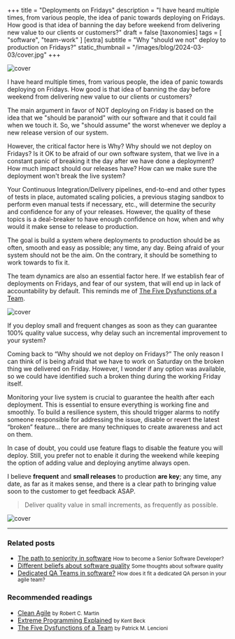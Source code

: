 +++
title = "Deployments on Fridays"
description = "I have heard multiple times, from various people, the idea of panic towards deploying on Fridays. How good is that idea of banning the day before weekend from delivering new value to our clients or customers?"
draft = false
[taxonomies]
tags = [ "software", "team-work" ]
[extra]
subtitle = "Why \"should we not\" deploy to production on Fridays?"
static_thumbnail = "/images/blog/2024-03-03/cover.jpg"
+++

![cover](/images/blog/2024-03-03/cover.jpg)

I have heard multiple times, from various people, the idea of panic towards deploying on Fridays. How good is that idea of banning the day before weekend from delivering new value to our clients or customers?

<!-- more -->

The main argument in favor of NOT deploying on Friday is based on the idea that we "should be paranoid" with our software and that it could fail when we touch it. So, we "should assume" the worst whenever we deploy a new release version of our system.

However, the critical factor here is Why? Why should we not deploy on Fridays? Is it OK to be afraid of our own software system, that we live in a constant panic of breaking it the day after we have done a deployment? How much impact should our releases have? How can we make sure the deployment won't break the live system?

Your Continuous Integration/Delivery pipelines, end-to-end and other types of tests in place, automated scaling policies, a previous staging sandbox to perform even manual tests if necessary, etc., will determine the security and confidence for any of your releases. However, the quality of these topics is a deal-breaker to have enough confidence on how, when and why would it make sense to release to production.

The goal is build a system where deployments to production should be as often, smooth and easy as possible; any time, any day. Being afraid of your system should not be the aim. On the contrary, it should be something to work towards to fix it.

The team dynamics are also an essential factor here. If we establish fear of deployments on Fridays, and fear of our system, that will end up in lack of accountability by default. This reminds me of [The Five Dysfunctions of a Team](/readings/the-five-dysfunctions-of-a-team/).

![cover](/images/blog/2024-03-03/middle.jpg)

If you deploy small and frequent changes as soon as they can guarantee 100% quality value success, why delay such an incremental improvement to your system?

Coming back to “Why should we not deploy on Fridays?” The only reason I can think of is being afraid that we have to work on Saturday on the broken thing we delivered on Friday. However, I wonder if any option was available, so we could have identified such a broken thing during the working Friday itself.

Monitoring your live system is crucial to guarantee the health after each deployment. This is essential to ensure everything is working fine and smoothly. To build a resilience system, this should trigger alarms to notify someone responsible for addressing the issue, disable or revert the latest “broken” feature… there are many techniques to create awareness and act on them.

In case of doubt, you could use feature flags to disable the feature you will deploy. Still, you prefer not to enable it during the weekend while keeping the option of adding value and deploying anytime always open. 

I believe **frequent** and **small releases** to production **are key**; any time, any date, as far as it makes sense, and there is a clear path to bringing value soon to the customer to get feedback ASAP.

> Deliver quality value in small increments, as frequently as possible.

![cover](/images/blog/2024-03-03/footer.jpg)

---

### Related posts

- [The path to seniority in software](/blog/the-path-to-seniority-in-software/) <small>How to become a Senior Software Developer?</small>
- [Different beliefs about software quality](/blog/different-beliefs-about-software-quality/) <small>Some thoughts about software quality</small>
- [Dedicated QA Teams in software?](/blog/dedicated-qa-teams/) <small>How does it fit a dedicated QA person in your agile team?</small>

### Recommended readings

- [Clean Agile](/readings/clean-agile/) <small>by Robert C. Martin</small>
- [Extreme Programming Explained](/readings/xp-embrace-change/) <small>by Kent Beck</small>
- [The Five Dysfunctions of a Team](/readings/the-five-dysfunctions-of-a-team/) <small>by Patrick M. Lencioni</small>
